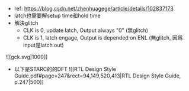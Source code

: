 - ref: https://blog.csdn.net/zhenhuagege/article/details/102837173
- latch也需要解setup time和hold time
- 解決glitch
	- CLK is 0, update latch, Output always "0" (無glitch)
	- CLK is 1, latch engage, Output is depended on ENL (無glitch, 因爲input是latch out)

![[gck.svg|1000]]

- 以下是STARC的的DFT
![[RTL Design Style Guide.pdf#page=247&rect=94,149,520,413|RTL Design Style Guide, p.247|500]]